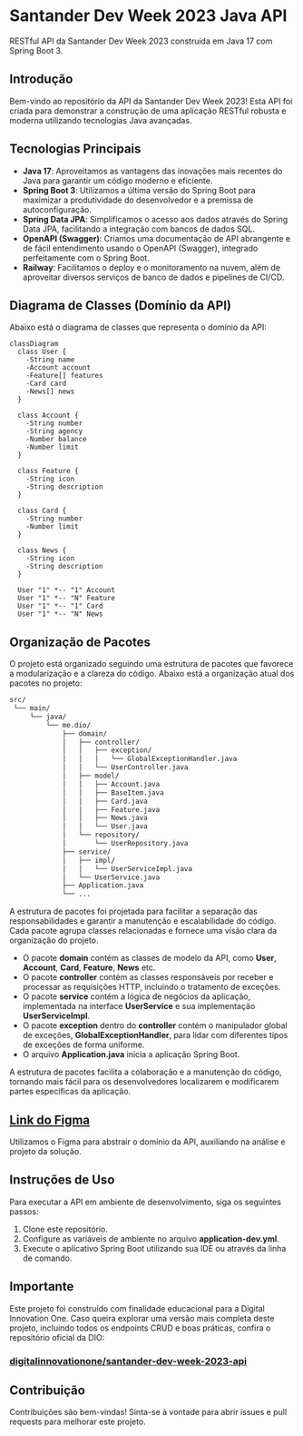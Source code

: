 # Santander Dev Week 2023 Java API

RESTful API da Santander Dev Week 2023 construída em Java 17 com Spring Boot 3.

## Introdução

Bem-vindo ao repositório da API da Santander Dev Week 2023! Esta API foi criada para demonstrar a construção de uma aplicação RESTful robusta e moderna utilizando tecnologias Java avançadas.

## Tecnologias Principais

 - **Java 17**: Aproveitamos as vantagens das inovações mais recentes do Java para garantir um código moderno e eficiente.
 - **Spring Boot 3**: Utilizamos a última versão do Spring Boot para maximizar a produtividade do desenvolvedor e a premissa de autoconfiguração.
 - **Spring Data JPA**: Simplificamos o acesso aos dados através do Spring Data JPA, facilitando a integração com bancos de dados SQL.
 - **OpenAPI (Swagger)**: Criamos uma documentação de API abrangente e de fácil entendimento usando o OpenAPI (Swagger), integrado perfeitamente com o Spring Boot.
 - **Railway**: Facilitamos o deploy e o monitoramento na nuvem, além de aproveitar diversos serviços de banco de dados e pipelines de CI/CD.

## Diagrama de Classes (Domínio da API)

Abaixo está o diagrama de classes que representa o domínio da API:

```mermaid
classDiagram
  class User {
    -String name
    -Account account
    -Feature[] features
    -Card card
    -News[] news
  }

  class Account {
    -String number
    -String agency
    -Number balance
    -Number limit
  }

  class Feature {
    -String icon
    -String description
  }

  class Card {
    -String number
    -Number limit
  }

  class News {
    -String icon
    -String description
  }

  User "1" *-- "1" Account
  User "1" *-- "N" Feature
  User "1" *-- "1" Card
  User "1" *-- "N" News
```

## Organização de Pacotes

O projeto está organizado seguindo uma estrutura de pacotes que favorece a modularização e a clareza do código. Abaixo está a organização atual dos pacotes no projeto:

```bash
src/
 └── main/
     └── java/
         └── me.dio/
             ├── domain/
             │   ├── controller/
             │   │   ├── exception/
             │   │   │   └── GlobalExceptionHandler.java
             │   │   └── UserController.java
             │   ├── model/
             │   │   ├── Account.java
             │   │   ├── BaseItem.java
             │   │   ├── Card.java
             │   │   ├── Feature.java
             │   │   ├── News.java
             │   │   └── User.java
             │   └── repository/
             │       └── UserRepository.java
             ├── service/
             │   ├── impl/
             │   │   └── UserServiceImpl.java
             │   └── UserService.java
             ├── Application.java
             └── ...
```

A estrutura de pacotes foi projetada para facilitar a separação das responsabilidades e garantir a manutenção e escalabilidade do código. Cada pacote agrupa classes relacionadas e fornece uma visão clara da organização do projeto.

- O pacote **domain** contém as classes de modelo da API, como **User**, **Account**, **Card**, **Feature**, **News** etc.
- O pacote **controller** contém as classes responsáveis por receber e processar as requisições HTTP, incluindo o tratamento de exceções.
- O pacote **service** contém a lógica de negócios da aplicação, implementada na interface **UserService** e sua implementação **UserServiceImpl**.
- O pacote **exception** dentro do **controller** contém o manipulador global de exceções, **GlobalExceptionHandler**, para lidar com diferentes tipos de exceções de forma uniforme.
- O arquivo **Application.java** inicia a aplicação Spring Boot.

A estrutura de pacotes facilita a colaboração e a manutenção do código, tornando mais fácil para os desenvolvedores localizarem e modificarem partes específicas da aplicação.

## [Link do Figma](https://www.figma.com/file/0ZsjwjsYlYd3timxqMWlbj/SANTANDER---Projeto-Web%2FMobile?type=design&node-id=1421%3A432&mode=design&t=6dPQuerScEQH0zAn-1)

Utilizamos o Figma para abstrair o domínio da API, auxiliando na análise e projeto da solução.

## Instruções de Uso

Para executar a API em ambiente de desenvolvimento, siga os seguintes passos:

1. Clone este repositório.
2. Configure as variáveis de ambiente no arquivo **application-dev.yml**.
3. Execute o aplicativo Spring Boot utilizando sua IDE ou através da linha de comando.

## Importante

Este projeto foi construído com finalidade educacional para a Digital Innovation One. Caso queira explorar uma versão mais completa deste projeto, incluindo todos os endpoints CRUD e boas práticas, confira o repositório oficial da DIO:

### [digitalinnovationone/santander-dev-week-2023-api](https://github.com/digitalinnovationone/santander-dev-week-2023-api)

## Contribuição

Contribuições são bem-vindas! Sinta-se à vontade para abrir issues e pull requests para melhorar este projeto.